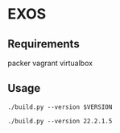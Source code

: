 # EXOS
## Requirements
packer
vagrant
virtualbox
## Usage
```
./build.py --version $VERSION

./build.py --version 22.2.1.5
```
